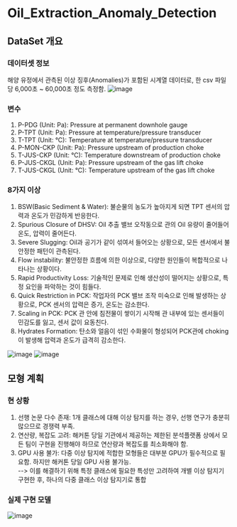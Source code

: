 # Oil_Extraction_Anomaly_Detection

## DataSet 개요
### 데이터셋 정보
해양 유정에서 관측된 이상 징후(Anomalies)가 포함된 시계열 데이터로, 한 csv 파일 당 6,000초 ~ 60,000초 정도 측정함.
![image](https://github.com/Felix-Silas/Oil_Extraction_Anomaly_Detection/assets/84503487/a8e7505b-69c2-41eb-9247-c7cc1c7e197b)

### 변수  
1. P-PDG (Unit: Pa): Pressure at permanent downhole gauge  
2. P-TPT (Unit: Pa): Pressure at temperature/pressure transducer  
3. T-TPT (Unit: °C): Temperature at temperature/pressure transducer  
4. P-MON-CKP (Unit: Pa): Pressure upstream of production choke  
5. T-JUS-CKP (Unit: °C): Temperature downstream of production choke  
6. P-JUS-CKGL (Unit: Pa): Pressure upstream of the gas lift choke  
7. T-JUS-CKGL (Unit: °C): Temperature upstream of the gas lift choke  

### 8가지 이상
1. BSW(Basic Sediment & Water): 불순물의 농도가 높아지게 되면 TPT 센서의 압력과 온도가 민감하게 반응한다.  
2. Spurious Closure of DHSV: Oil 추출 밸브 오작동으로 관의 Oil 유량이 줄어들어 온도, 압력이 줄어든다.  
3. Severe Slugging: Oil과 공기가 같이 섞여서 들어오는 상황으로, 모든 센서에서 불안정한 패턴이 관측된다.  
4. Flow instability: 불안정한 흐름에 의한 이상으로, 다양한 원인들이 복합적으로 나타나는 상황이다.  
5. Rapid Productivity Loss: 기술적인 문제로 인해 생산성이 떨어지는 상황으로, 특정 요인을 파악하는 것이 힘들다.  
6. Quick Restriction in PCK: 작업자의 PCK 밸브 조작 미숙으로 인해 발생하는 상황으로, PCK 센서의 압력은 증가, 온도는 감소한다.  
7. Scaling in PCK: PCK 관 안에 침전물이 쌓이기 시작해 관 내부에 있는 센서들이 민감도를 잃고, 센서 값이 요동친다.  
8. Hydrates Formation: 탄소와 얼음이 섞인 수화물이 형성되어 PCK관에 choking이 발생해 압력과 온도가 급격히 감소한다.  

![image](https://github.com/Felix-Silas/Oil_Extraction_Anomaly_Detection/assets/84503487/bb38b38c-b823-4bd1-b127-6bdd2dde136f)
![image](https://github.com/Felix-Silas/Oil_Extraction_Anomaly_Detection/assets/84503487/b27b114d-a062-4bf8-a0a2-8c38b228d39c)

## 모형 계획
### 현 상황
1. 선행 논문 다수 존재: 1개 클래스에 대해 이상 탐지를 하는 경우, 선행 연구가 충분히 많으므로 경쟁력 부족.  
2. 연산량, 복잡도 고려: 해커톤 당일 기관에서 제공하는 제한된 분석플랫폼 상에서 모든 팀이 구현을 진행해야 하므로 연산량과 복잡도를 최소화해야 함.  
3. GPU 사용 불가: 다중 이상 탐지에 적합한 모형들은 대부분 GPU가 필수적으로 필요함. 하지만 해커톤 당일 GPU 사용 불가능.  
--> 이를 해결하기 위해 특정 클래스에 필요한 특성만 고려하여 개별 이상 탐지기 구현한 후, 하나의 다중 클래스 이상 탐지기로 통합 

### 실제 구현 모델
![image](https://github.com/Felix-Silas/Oil_Extraction_Anomaly_Detection/assets/84503487/5e75240a-920a-489c-9401-e53822ef4ccd)
